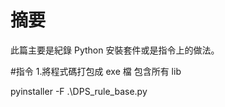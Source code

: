 # 摘要
此篇主要是紀錄 Python 安裝套件或是指令上的做法。


#指令
1.將程式碼打包成 exe 檔 包含所有 lib

pyinstaller -F .\DPS_rule_base.py
